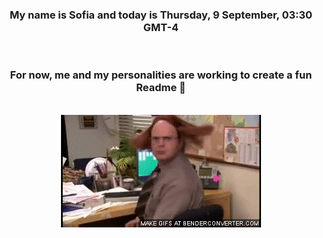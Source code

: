 


<div align="center">
<h3 >My name is Sofia and today is Thursday, 9 September, 03:30 GMT-4</h3><br>
<h3 >For now, me and my personalities are working to create a fun Readme 👋
</h3><br>
<img src='img/dwight.gif' alt='working...'/>
</div>

